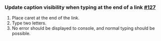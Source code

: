 ### Update caption visibility when typing at the end of a link [#127](https://github.com/ckeditor/ckeditor5-image/issues/127)

1. Place caret at the end of the link.
1. Type two letters.
1. No error should be displayed to console, and normal typing should be possible. 
